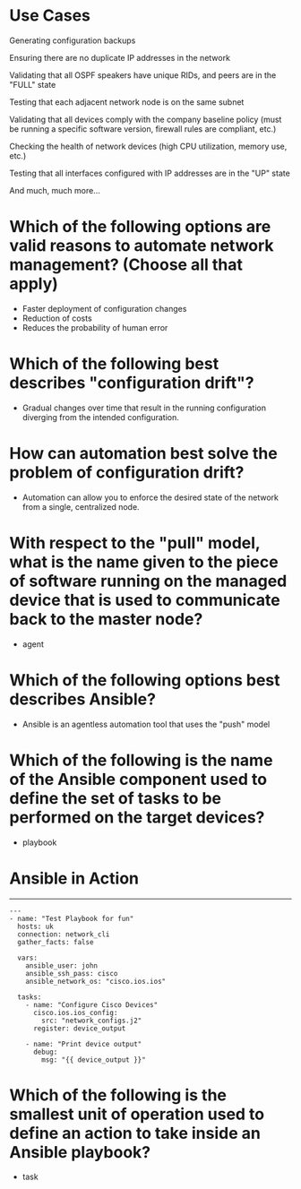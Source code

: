 # Use Cases
Generating configuration backups

Ensuring there are no duplicate IP addresses in the network

Validating that all OSPF speakers have unique RIDs, and peers are in the "FULL" state

Testing that each adjacent network node is on the same subnet

Validating that all devices comply with the company baseline policy (must be running a specific software version, firewall rules are compliant, etc.)

Checking the health of network devices (high CPU utilization, memory use, etc.)

Testing that all interfaces configured with IP addresses are in the "UP" state

And much, much more...

# Which of the following options are valid reasons to automate network management? (Choose all that apply)
- Faster deployment of configuration changes
- Reduction of costs
- Reduces the probability of human error

# Which of the following best describes "configuration drift"?
- Gradual changes over time that result in the running configuration diverging from the intended configuration.

# How can automation best solve the problem of configuration drift?
- Automation can allow you to enforce the desired state of the network from a single, centralized node.

# With respect to the "pull" model, what is the name given to the piece of software running on the managed device that is used to communicate back to the master node?
- agent

# Which of the following options best describes Ansible?
- Ansible is an agentless automation tool that uses the "push" model

# Which of the following is the name of the Ansible component used to define the set of tasks to be performed on the target devices?
- playbook

# Ansible in Action
***
    ---
    - name: "Test Playbook for fun"
      hosts: uk
      connection: network_cli
      gather_facts: false
    
      vars:
        ansible_user: john
        ansible_ssh_pass: cisco
        ansible_network_os: "cisco.ios.ios"
    
      tasks:
        - name: "Configure Cisco Devices"
          cisco.ios.ios_config:
            src: "network_configs.j2"
          register: device_output
    
        - name: "Print device output"
          debug:
            msg: "{{ device_output }}"
# Which of the following is the smallest unit of operation used to define an action to take inside an Ansible playbook?
- task
